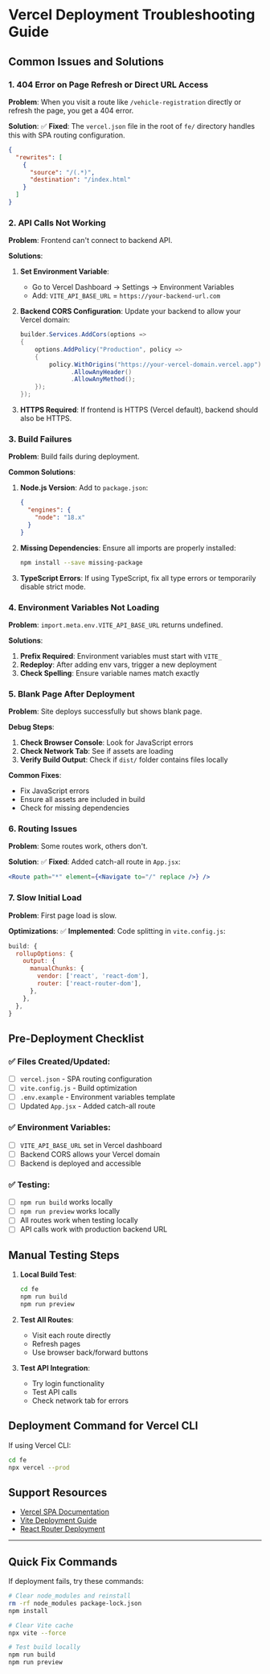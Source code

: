 # Vercel Deployment Troubleshooting Guide

## Common Issues and Solutions

### 1. 404 Error on Page Refresh or Direct URL Access

**Problem**: When you visit a route like `/vehicle-registration` directly or refresh the page, you get a 404 error.

**Solution**: 
✅ **Fixed**: The `vercel.json` file in the root of `fe/` directory handles this with SPA routing configuration.

```json
{
  "rewrites": [
    {
      "source": "/(.*)",
      "destination": "/index.html"
    }
  ]
}
```

### 2. API Calls Not Working

**Problem**: Frontend can't connect to backend API.

**Solutions**:

1. **Set Environment Variable**:
   - Go to Vercel Dashboard → Settings → Environment Variables
   - Add: `VITE_API_BASE_URL` = `https://your-backend-url.com`

2. **Backend CORS Configuration**:
   Update your backend to allow your Vercel domain:
   ```csharp
   builder.Services.AddCors(options =>
   {
       options.AddPolicy("Production", policy =>
       {
           policy.WithOrigins("https://your-vercel-domain.vercel.app")
                 .AllowAnyHeader()
                 .AllowAnyMethod();
       });
   });
   ```

3. **HTTPS Required**:
   If frontend is HTTPS (Vercel default), backend should also be HTTPS.

### 3. Build Failures

**Problem**: Build fails during deployment.

**Common Solutions**:

1. **Node.js Version**:
   Add to `package.json`:
   ```json
   {
     "engines": {
       "node": "18.x"
     }
   }
   ```

2. **Missing Dependencies**:
   Ensure all imports are properly installed:
   ```bash
   npm install --save missing-package
   ```

3. **TypeScript Errors**:
   If using TypeScript, fix all type errors or temporarily disable strict mode.

### 4. Environment Variables Not Loading

**Problem**: `import.meta.env.VITE_API_BASE_URL` returns undefined.

**Solutions**:

1. **Prefix Required**: Environment variables must start with `VITE_`
2. **Redeploy**: After adding env vars, trigger a new deployment
3. **Check Spelling**: Ensure variable names match exactly

### 5. Blank Page After Deployment

**Problem**: Site deploys successfully but shows blank page.

**Debug Steps**:

1. **Check Browser Console**: Look for JavaScript errors
2. **Check Network Tab**: See if assets are loading
3. **Verify Build Output**: Check if `dist/` folder contains files locally

**Common Fixes**:
- Fix JavaScript errors
- Ensure all assets are included in build
- Check for missing dependencies

### 6. Routing Issues

**Problem**: Some routes work, others don't.

**Solution**:
✅ **Fixed**: Added catch-all route in `App.jsx`:
```jsx
<Route path="*" element={<Navigate to="/" replace />} />
```

### 7. Slow Initial Load

**Problem**: First page load is slow.

**Optimizations**:
✅ **Implemented**: Code splitting in `vite.config.js`:
```javascript
build: {
  rollupOptions: {
    output: {
      manualChunks: {
        vendor: ['react', 'react-dom'],
        router: ['react-router-dom'],
      },
    },
  },
}
```

## Pre-Deployment Checklist

### ✅ Files Created/Updated:
- [ ] `vercel.json` - SPA routing configuration
- [ ] `vite.config.js` - Build optimization
- [ ] `.env.example` - Environment variables template
- [ ] Updated `App.jsx` - Added catch-all route

### ✅ Environment Variables:
- [ ] `VITE_API_BASE_URL` set in Vercel dashboard
- [ ] Backend CORS allows your Vercel domain
- [ ] Backend is deployed and accessible

### ✅ Testing:
- [ ] `npm run build` works locally
- [ ] `npm run preview` works locally
- [ ] All routes work when testing locally
- [ ] API calls work with production backend URL

## Manual Testing Steps

1. **Local Build Test**:
   ```bash
   cd fe
   npm run build
   npm run preview
   ```

2. **Test All Routes**:
   - Visit each route directly
   - Refresh pages
   - Use browser back/forward buttons

3. **Test API Integration**:
   - Try login functionality
   - Test API calls
   - Check network tab for errors

## Deployment Command for Vercel CLI

If using Vercel CLI:
```bash
cd fe
npx vercel --prod
```

## Support Resources

- [Vercel SPA Documentation](https://vercel.com/guides/deploying-react-with-vercel)
- [Vite Deployment Guide](https://vitejs.dev/guide/static-deploy.html#vercel)
- [React Router Deployment](https://reactrouter.com/en/main/guides/deploying)

---

## Quick Fix Commands

If deployment fails, try these commands:

```bash
# Clear node_modules and reinstall
rm -rf node_modules package-lock.json
npm install

# Clear Vite cache
npx vite --force

# Test build locally
npm run build
npm run preview
```
